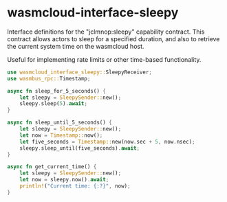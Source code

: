 # wasmcloud-interface-sleepy
Interface definitions for the "jclmnop:sleepy" capability contract. This 
contract allows actors to sleep for a specified duration, and also to 
retrieve the current system time on the wasmcloud host. 

Useful for implementing rate limits or other time-based functionality.

```rust
use wasmcloud_interface_sleepy::SleepyReceiver;
use wasmbus_rpc::Timestamp;

async fn sleep_for_5_seconds() {
    let sleepy = SleepySender::new();
    sleepy.sleep(5).await;
}

async fn sleep_until_5_seconds() {
    let sleepy = SleepySender::new();
    let now = Timestamp::now();
    let five_seconds = Timestamp::new(now.sec + 5, now.nsec);
    sleepy.sleep_until(five_seconds).await;
}

async fn get_current_time() {
    let sleepy = SleepySender::new();
    let now = sleepy.now().await;
    println!("Current time: {:?}", now);
}
```